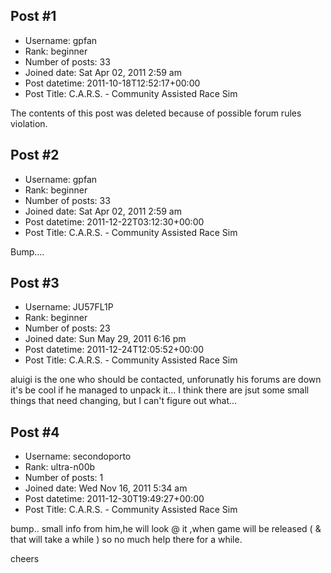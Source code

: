 ## Post #1
- Username: gpfan
- Rank: beginner
- Number of posts: 33
- Joined date: Sat Apr 02, 2011 2:59 am
- Post datetime: 2011-10-18T12:52:17+00:00
- Post Title: C.A.R.S. - Community Assisted Race Sim

The contents of this post was deleted because of possible forum rules violation.
## Post #2
- Username: gpfan
- Rank: beginner
- Number of posts: 33
- Joined date: Sat Apr 02, 2011 2:59 am
- Post datetime: 2011-12-22T03:12:30+00:00
- Post Title: C.A.R.S. - Community Assisted Race Sim

Bump....
## Post #3
- Username: JU57FL1P
- Rank: beginner
- Number of posts: 23
- Joined date: Sun May 29, 2011 6:16 pm
- Post datetime: 2011-12-24T12:05:52+00:00
- Post Title: C.A.R.S. - Community Assisted Race Sim

aluigi is the one who should be contacted, unforunatly his forums are down  it's be cool if he managed to unpack it... I think there are jsut some small things that need changing, but I can't figure out what...
## Post #4
- Username: secondoporto
- Rank: ultra-n00b
- Number of posts: 1
- Joined date: Wed Nov 16, 2011 5:34 am
- Post datetime: 2011-12-30T19:49:27+00:00
- Post Title: C.A.R.S. - Community Assisted Race Sim

bump..
small info from him,he will look @ it ,when game will be released ( & that will take a while  ) so no much help there for a while.

cheers
